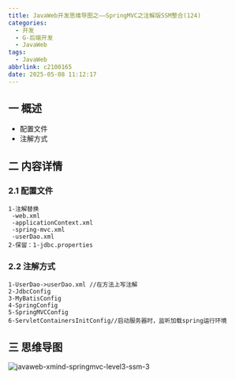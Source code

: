 ```yaml
---
title: JavaWeb开发思维导图之——SpringMVC之注解版SSM整合(124)
categories:
  - 开发
  - G-后端开发
  - JavaWeb
tags:
  - JavaWeb
abbrlink: c2100165
date: 2025-05-08 11:12:17
---
```

## 一 概述

* 配置文件
* 注解方式<!--more-->

## 二 内容详情

### 2.1 配置文件

```
1-注解替换 
 -web.xml
 -applicationContext.xml
 -spring-mvc.xml
 -userDao.xml
2-保留：1-jdbc.properties 
```

### 2.2 注解方式

```
1-UserDao->userDao.xml //在方法上写注解
2-JdbcConfig
3-MyBatisConfig
4-SpringConfig
5-SpringMVCConfig
6-ServletContainersInitConfig//启动服务器时，监听加载spring运行环境
```


## 三 思维导图

![javaweb-xmind-springmvc-level3-ssm-3][1]



[1]:https://cdn.jsdelivr.net/gh/PGzxc/CDN/blog-java/javaweb-xmind-springmvc-level3-ssm-3.png